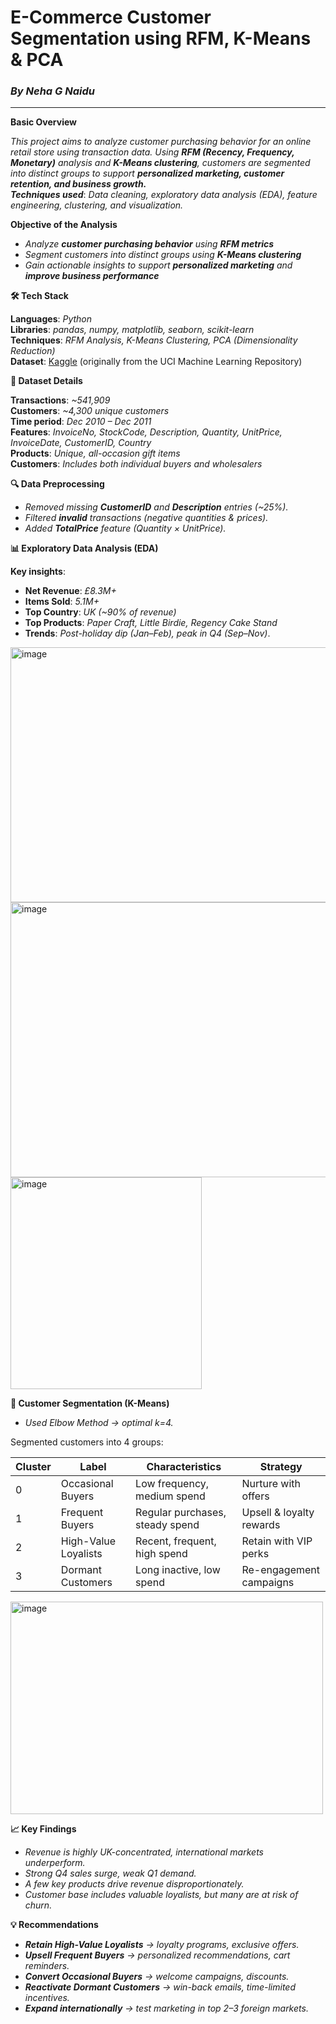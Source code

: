  # **E-Commerce Customer Segmentation using RFM, K-Means & PCA**
### ***By Neha G Naidu***
 ****

**Basic Overview**<br>

*This project aims to analyze customer purchasing behavior for an online retail store using transaction data. Using **RFM (Recency, Frequency, Monetary)** analysis and **K-Means clustering**, customers are segmented into distinct groups to support **personalized marketing, customer retention, and business growth.*** <br>
***Techniques used***: *Data cleaning, exploratory data analysis (EDA), feature engineering, clustering, and visualization.*

**Objective of the Analysis**

  - *Analyze **customer purchasing behavior** using **RFM metrics***
  - *Segment customers into distinct groups using **K-Means clustering***
  - *Gain actionable insights to support **personalized marketing** and **improve business performance***

**🛠️ Tech Stack**<br>

**Languages**: *Python*<br>
**Libraries**: *pandas, numpy, matplotlib, seaborn, scikit-learn*<br>
**Techniques**: *RFM Analysis, K-Means Clustering, PCA (Dimensionality Reduction)*<br>
**Dataset**: [Kaggle](https://www.kaggle.com/datasets/carrie1/ecommerce-data) (originally from the UCI Machine Learning Repository)

**📂 Dataset Details**<br>

**Transactions**: *~541,909*<br>
**Customers**: *~4,300 unique customers*<br>
**Time period**: *Dec 2010 – Dec 2011*<br>
**Features**: *InvoiceNo, StockCode, Description, Quantity, UnitPrice, InvoiceDate, CustomerID, Country*<br>
**Products**: *Unique, all-occasion gift items*<br>
**Customers**: *Includes both individual buyers and wholesalers*

**🔍 Data Preprocessing**<br>
- *Removed missing **CustomerID** and **Description** entries (~25%).*
- *Filtered **invalid** transactions (negative quantities & prices).*
- *Added **TotalPrice** feature (Quantity × UnitPrice).*

**📊 Exploratory Data Analysis (EDA)**<br>

**Key insights**:
- **Net Revenue**: *£8.3M+*<br>
- **Items Sold**: *5.1M+*<br>
- **Top Country**: *UK (~90% of revenue)*<br>
- **Top Products**: *Paper Craft, Little Birdie, Regency Cake Stand*<br>
- **Trends**: *Post-holiday dip (Jan–Feb), peak in Q4 (Sep–Nov)*.<br>

<img width="696" height="408" align="centre" alt="image" src="https://github.com/user-attachments/assets/312c083a-09a9-438a-8909-37f4fba31880" />
<img width="600" height="440" align="centre" alt="image" src="https://github.com/user-attachments/assets/311ad6c9-f8c2-44a8-be1e-ebedac66c89d" /><br>

<img width="306" height="339" align="centre" alt="image" src="https://github.com/user-attachments/assets/57afa533-e15f-459a-99ff-c4e37e217920" />

**🤖 Customer Segmentation (K-Means)**<br>
- *Used Elbow Method → optimal k=4.*

Segmented customers into 4 groups:<br>

| Cluster | Label                | Characteristics                 | Strategy                 |
| ------- | -------------------- | ------------------------------- | ------------------------ |
| 0       | Occasional Buyers    | Low frequency, medium spend     | Nurture with offers      |
| 1       | Frequent Buyers      | Regular purchases, steady spend | Upsell & loyalty rewards |
| 2       | High-Value Loyalists | Recent, frequent, high spend    | Retain with VIP perks    |
| 3       | Dormant Customers    | Long inactive, low spend        | Re-engagement campaigns  |

<img width="500" height="340" alt="image" src="https://github.com/user-attachments/assets/1d579101-7148-46ce-b94f-826f4d5abc74" />


**📈 Key Findings**<br>

- *Revenue is highly UK-concentrated, international markets underperform.*
- *Strong Q4 sales surge, weak Q1 demand.*
- *A few key products drive revenue disproportionately.*
- *Customer base includes valuable loyalists, but many are at risk of churn.*

**💡 Recommendations**<br>

- ***Retain High-Value Loyalists** → loyalty programs, exclusive offers.*
- ***Upsell Frequent Buyers** → personalized recommendations, cart reminders.*
- ***Convert Occasional Buyers** → welcome campaigns, discounts.*
- ***Reactivate Dormant Customers** → win-back emails, time-limited incentives.*
- ***Expand internationally** → test marketing in top 2–3 foreign markets.*



